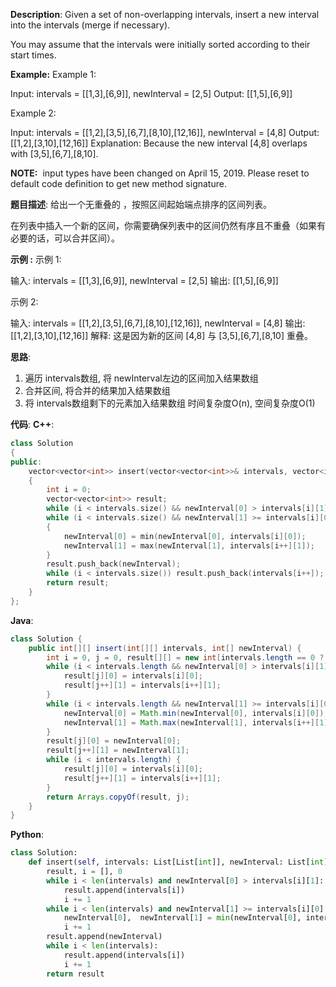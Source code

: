 __Description__:
Given a set of non-overlapping intervals, insert a new interval into the intervals (merge if necessary).

You may assume that the intervals were initially sorted according to their start times.

__Example:__
Example 1:

Input: intervals = [[1,3],[6,9]], newInterval = [2,5]
Output: [[1,5],[6,9]]

Example 2:

Input: intervals = [[1,2],[3,5],[6,7],[8,10],[12,16]], newInterval = [4,8]
Output: [[1,2],[3,10],[12,16]]
Explanation: Because the new interval [4,8] overlaps with [3,5],[6,7],[8,10].

__NOTE:__
 input types have been changed on April 15, 2019. Please reset to default code definition to get new method signature.

__题目描述__:
给出一个无重叠的 ，按照区间起始端点排序的区间列表。

在列表中插入一个新的区间，你需要确保列表中的区间仍然有序且不重叠（如果有必要的话，可以合并区间）。

__示例 :__
示例 1:

输入: intervals = [[1,3],[6,9]], newInterval = [2,5]
输出: [[1,5],[6,9]]

示例 2:

输入: intervals = [[1,2],[3,5],[6,7],[8,10],[12,16]], newInterval = [4,8]
输出: [[1,2],[3,10],[12,16]]
解释: 这是因为新的区间 [4,8] 与 [3,5],[6,7],[8,10] 重叠。

__思路__:
1. 遍历 intervals数组, 将 newInterval左边的区间加入结果数组
2. 合并区间, 将合并的结果加入结果数组
3. 将 intervals数组剩下的元素加入结果数组
时间复杂度O(n), 空间复杂度O(1)

__代码__:
__C++__:
```C++
class Solution 
{
public:
    vector<vector<int>> insert(vector<vector<int>>& intervals, vector<int>& newInterval) 
    {
        int i = 0;
        vector<vector<int>> result;
        while (i < intervals.size() && newInterval[0] > intervals[i][1]) result.push_back(intervals[i++]);
        while (i < intervals.size() && newInterval[1] >= intervals[i][0]) 
        {
            newInterval[0] = min(newInterval[0], intervals[i][0]);
            newInterval[1] = max(newInterval[1], intervals[i++][1]);
        }
        result.push_back(newInterval);
        while (i < intervals.size()) result.push_back(intervals[i++]);
        return result;
    }
};
```

__Java__:
```Java
class Solution {
    public int[][] insert(int[][] intervals, int[] newInterval) {
        int i = 0, j = 0, result[][] = new int[intervals.length == 0 ? 1 : intervals.length + 1][2];
        while (i < intervals.length && newInterval[0] > intervals[i][1]) {
            result[j][0] = intervals[i][0];
            result[j++][1] = intervals[i++][1];
        }
        while (i < intervals.length && newInterval[1] >= intervals[i][0]) {
            newInterval[0] = Math.min(newInterval[0], intervals[i][0]);
            newInterval[1] = Math.max(newInterval[1], intervals[i++][1]);
        }
        result[j][0] = newInterval[0];
        result[j++][1] = newInterval[1];
        while (i < intervals.length) {
            result[j][0] = intervals[i][0];
            result[j++][1] = intervals[i++][1];
        }
        return Arrays.copyOf(result, j);
    }
}
```

__Python__:
```Python
class Solution:
    def insert(self, intervals: List[List[int]], newInterval: List[int]) -> List[List[int]]:
        result, i = [], 0
        while i < len(intervals) and newInterval[0] > intervals[i][1]:
            result.append(intervals[i])
            i += 1
        while i < len(intervals) and newInterval[1] >= intervals[i][0]:
            newInterval[0],  newInterval[1] = min(newInterval[0], intervals[i][0]), max(newInterval[1], intervals[i][1])
            i += 1
        result.append(newInterval)
        while i < len(intervals):
            result.append(intervals[i])
            i += 1
        return result
```